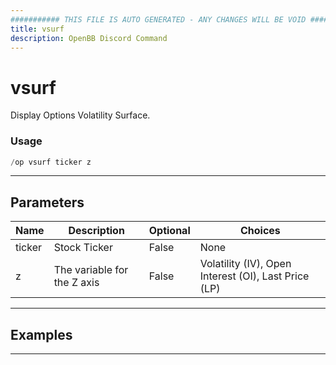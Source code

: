 ```yaml
---
########### THIS FILE IS AUTO GENERATED - ANY CHANGES WILL BE VOID ###########
title: vsurf
description: OpenBB Discord Command
---
```


# vsurf

Display Options Volatility Surface.

### Usage

```python wordwrap
/op vsurf ticker z
```

---

## Parameters

| Name | Description | Optional | Choices |
| ---- | ----------- | -------- | ------- |
| ticker | Stock Ticker | False | None |
| z | The variable for the Z axis | False | Volatility (IV), Open Interest (OI), Last Price (LP) |


---

## Examples


---
